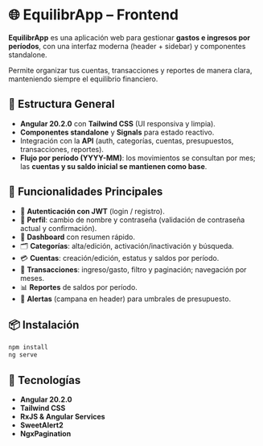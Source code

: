 # 🌐 EquilibrApp – Frontend

**EquilibrApp** es una aplicación web para gestionar **gastos e ingresos por períodos**, con una interfaz moderna (header + sidebar) y componentes standalone.

Permite organizar tus cuentas, transacciones y reportes de manera clara, manteniendo siempre el equilibrio financiero.

## 📂 Estructura General

- **Angular 20.2.0** con **Tailwind CSS** (UI responsiva y limpia).
- **Componentes standalone** y **Signals** para estado reactivo.
- Integración con la **API** (auth, categorías, cuentas, presupuestos, transacciones, reportes).
- **Flujo por período (YYYY-MM)**: los movimientos se consultan por mes; las **cuentas y su saldo inicial se mantienen como base**.

## 🚀 Funcionalidades Principales

- 🔐 **Autenticación con JWT** (login / registro).
- 👤 **Perfil**: cambio de nombre y contraseña (validación de contraseña actual y confirmación).
- 🧭 **Dashboard** con resumen rápido.
- 🗂️ **Categorías**: alta/edición, activación/inactivación y búsqueda.
- 💳 **Cuentas**: creación/edición, estatus y saldos por período.
- 💸 **Transacciones**: ingreso/gasto, filtro y paginación; navegación por meses.
- 📊 **Reportes** de saldos por período.
- 🔔 **Alertas** (campana en header) para umbrales de presupuesto.

## 📦 Instalación

```bash
npm install
ng serve
```

## 🌈 Tecnologías

- **Angular 20.2.0**
- **Tailwind CSS**
- **RxJS & Angular Services**
- **SweetAlert2**
- **NgxPagination**
